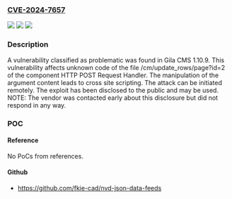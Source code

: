 ### [CVE-2024-7657](https://cve.mitre.org/cgi-bin/cvename.cgi?name=CVE-2024-7657)
![](https://img.shields.io/static/v1?label=Product&message=CMS&color=blue)
![](https://img.shields.io/static/v1?label=Version&message=%3D%201.10.9%20&color=brighgreen)
![](https://img.shields.io/static/v1?label=Vulnerability&message=CWE-79%20Cross%20Site%20Scripting&color=brighgreen)

### Description

A vulnerability classified as problematic was found in Gila CMS 1.10.9. This vulnerability affects unknown code of the file /cm/update_rows/page?id=2 of the component HTTP POST Request Handler. The manipulation of the argument content leads to cross site scripting. The attack can be initiated remotely. The exploit has been disclosed to the public and may be used. NOTE: The vendor was contacted early about this disclosure but did not respond in any way.

### POC

#### Reference
No PoCs from references.

#### Github
- https://github.com/fkie-cad/nvd-json-data-feeds

